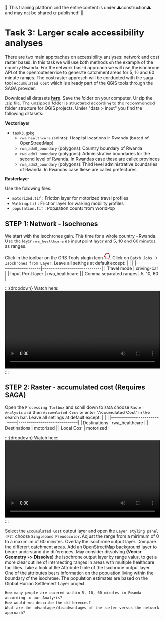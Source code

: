 🚧 This training platform and the entire content is under ⚠️construction⚠️ and may not be shared or published! 🚧

# Task 3: Larger scale accessibility analyses

There are two main approaches on accessibility analyses: network and cost raster based. In this task we will use both methods on the example of the country Rwanda. For the network based approach we will use the isochrone API of the openrouteservice to generate catchment areas for 5, 10 and 60 minute ranges. The cost raster approach will be conducted with the saga tool `Accumulated Cost` which is already part of the QGIS tools through the SAGA provider. 


Download all datasets __[here](https://nexus.heigit.org/repository/gis-training-resource-center/Modul_9/Modul_9_Exercise_3_larger_scale_access_analysis/Modul_9_Exercise_3.zip)__. 
 Save the folder on your computer. 
 Unzip the .zip file. The unzipped folder is structured according to the recommended folder structure for QGIS projects. 
 Under "data > input" you find the following datasets:

**Vectorlayer**

- `task3.gpkg`
  - `rwa_healthcare` (points): Hospital locations in Rwanda (based of OpenStreetMap)
  - `rwa_adm0_boundary` (polygons): Country boundary of Rwanda
  - `rwa_adm1_boundary` (polygons): Administrative boundaries for the second level of Rwanda. In Rwandas case these are called provinces
  - `rwa_adm2_boundary` (polygons):  Third level administrative boundaries of Rwanda. In Rwandas case these are called prefectures


**Rasterlayer**

Use the following files:
- `motorized.tif` : Friction layer for motorized travel profiles
- `Walking.tif` : Friction layer for walking mobility profiles
- `population.tif` : Population counts from WorldPop
 
## STEP 1: Network - Isochrones
We start with the isochrones gain. This time for a whole country - Rwanda. Use the layer `rwa_healthcare` as input point layer and 5, 10 and 60 minutes as ranges.

Click in the toolbar on the ORS Tools plugin Icon <img src="https://github.com/GIScience/gis-training-resource-center/raw/main/fig/icon_ORS_tools_plugin.png" alt="Icon" width="20" height="20">. Click on `Batch Jobs` -> `Isochrones from Layer`.
Leave all settings at default except:
|                              |                              |
|------------------------------|------------------------------|
| Travel mode                  | driving-car                  |
| Input Point layer            | rwa_healthcare               |
| Comma separated ranges       | 5, 10, 60                    |


:::{dropdown} Watch here:
<video width="100%" controls src="https://github.com/GIScience/gis-training-resource-center/raw/main/fig/modul_9_task3_1.mp4"></video>
:::


## STEP 2: Raster - accumulated cost (Requires SAGA)

Open the `Processing Toolbox` and scroll down to `SAGA` choose `Raster Analysis` and then `Accumulated Cost` or enter "Accumulated Cost" in the search bar. 
Leave all settings at default except:
|                              |                              |
|------------------------------|------------------------------|
| Destinations                 | rwa_healthcare               |
| Destinations                 | motorized                    |
| Local Cost                   | motorized                    |


:::{dropdown} Watch here:
<video width="100%" controls src="https://github.com/GIScience/gis-training-resource-center/raw/main/fig/modul_9_task3_2.mp4"></video>
:::

Select the `Accumulated Cost` output layer and open the `Layer styling panel (F7)` choose `Singleband Pseudocolor`. Adjust the range from a minimum of 0 to a maximum of 60 minutes. Overlay the isochrone output layer. Compare the different catchment areas. Add an OpenStreetMap background layer to better understand the differences. May consider dissolving **(Vector Geometry >> Dissolve)** the isochrone output layer by range value, to get a more clear outline of intersecting ranges in areas with multiple healthcare facilities.
Take a look at the Attribute table of the Isochrone output layer. One of the attributes bears information on the population living within the boundary of the isochrone. The population estimates are based on the Global Human Settlement Layer project. 

`````{admonition} Question
How many people are covered within 5, 10, 60 minutes in Rwanda according to our Analysis?
How would you describe the differences? 
What are the advantages/disadvantages of the raster versus the network approach?
`````

